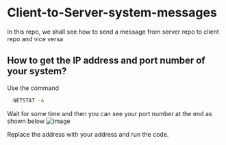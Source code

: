 # Client-to-Server-system-messages
In this repo, we shall see how to send a message from server repo to client repo and vice versa


## How to get the IP address and port number of your system?

Use the command
```bash
  NETSTAT -A
```
Wait for some time and then you can see your port number at the end as shown below
![image](https://github.com/manu-polsani/Client-to-Server-system-messages/assets/92240373/7a4a8e19-8784-4158-9651-e0fac4c98814)

Replace the address with your address and run the code.


